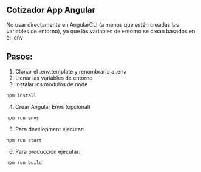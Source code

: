 ## Cotizador App Angular
No usar directamente en AngularCLI (a menos que estén creadas las variables de entorno), ya que las variables de entorno se crean basados en el .env

## Pasos:
1. Clonar el .env.template y renombrarlo a .env
2. Llenar las variables de entorno 
3. Instalar los modulos de node
```
npm install
```
4. Crear Angular Envs (opcional)
```
npm run envs
```

5. Para development ejecutar:
```
npm run start
```

6. Para producción ejecutar:
```
npm run build
```




